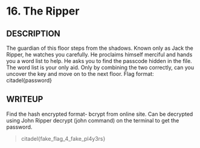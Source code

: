 # 16. The Ripper

  ## DESCRIPTION
  The guardian of this floor steps from the shadows. Known only as Jack the Ripper, he watches you carefully. He proclaims himself merciful and hands you a word list to help. He asks you to find the passcode hidden in the file. The word list is your only aid. Only by combining the two correctly, can you uncover the key and move on to the next floor.
  Flag format: citadel{password}

  ## WRITEUP
  Find the hash encrypted format- bcrypt from online site. Can be decrypted using John Ripper decrypt (john command) on the terminal to get the password.
 >citadel{fake_flag_4_fake_pl4y3rs}
